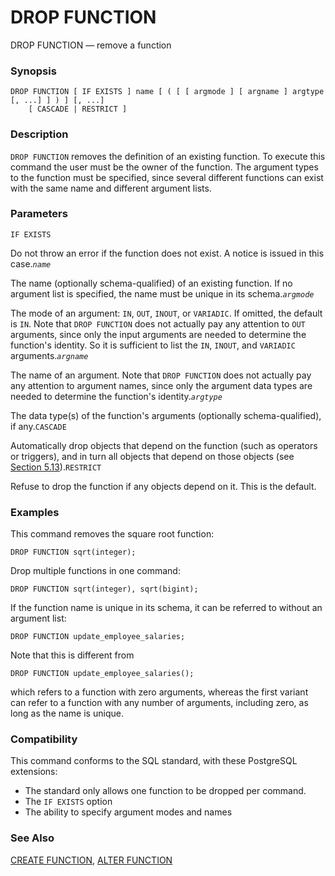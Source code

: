 # DROP FUNCTION

DROP FUNCTION — remove a function

### Synopsis

```text
DROP FUNCTION [ IF EXISTS ] name [ ( [ [ argmode ] [ argname ] argtype [, ...] ] ) ] [, ...]
    [ CASCADE | RESTRICT ]
```

### Description

`DROP FUNCTION` removes the definition of an existing function. To execute this command the user must be the owner of the function. The argument types to the function must be specified, since several different functions can exist with the same name and different argument lists.

### Parameters

`IF EXISTS`

Do not throw an error if the function does not exist. A notice is issued in this case._`name`_

The name \(optionally schema-qualified\) of an existing function. If no argument list is specified, the name must be unique in its schema._`argmode`_

The mode of an argument: `IN`, `OUT`, `INOUT`, or `VARIADIC`. If omitted, the default is `IN`. Note that `DROP FUNCTION` does not actually pay any attention to `OUT` arguments, since only the input arguments are needed to determine the function's identity. So it is sufficient to list the `IN`, `INOUT`, and `VARIADIC` arguments._`argname`_

The name of an argument. Note that `DROP FUNCTION` does not actually pay any attention to argument names, since only the argument data types are needed to determine the function's identity._`argtype`_

The data type\(s\) of the function's arguments \(optionally schema-qualified\), if any.`CASCADE`

Automatically drop objects that depend on the function \(such as operators or triggers\), and in turn all objects that depend on those objects \(see [Section 5.13](https://www.postgresql.org/docs/10/static/ddl-depend.html)\).`RESTRICT`

Refuse to drop the function if any objects depend on it. This is the default.

### Examples

This command removes the square root function:

```text
DROP FUNCTION sqrt(integer);
```

Drop multiple functions in one command:

```text
DROP FUNCTION sqrt(integer), sqrt(bigint);
```

If the function name is unique in its schema, it can be referred to without an argument list:

```text
DROP FUNCTION update_employee_salaries;
```

Note that this is different from

```text
DROP FUNCTION update_employee_salaries();
```

which refers to a function with zero arguments, whereas the first variant can refer to a function with any number of arguments, including zero, as long as the name is unique.

### Compatibility

This command conforms to the SQL standard, with these PostgreSQL extensions:

* The standard only allows one function to be dropped per command.
* The `IF EXISTS` option
* The ability to specify argument modes and names

### See Also

[CREATE FUNCTION](create-function.md), [ALTER FUNCTION](alter-function.md)

